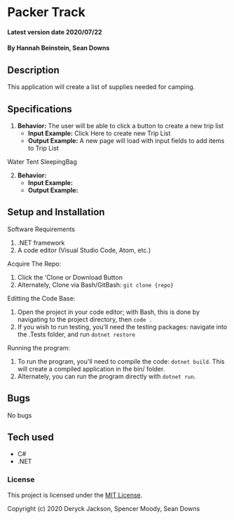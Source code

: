 # Packer Track

#### Latest version date 2020/07/22

#### By Hannah Beinstein, Sean Downs

## Description
This application will create a list of supplies needed for camping.

## Specifications

1. **Behavior:** The user will be able to click a button to create a new trip list
    * **Input Example:** Click Here to create new Trip List
    * **Output Example:** A new page will load with input fields to add items to Trip List

Water Tent SleepingBag

2. **Behavior:** 
    * **Input Example:** 
    * **Output Example:**

## Setup and Installation

Software Requirements
1. .NET framework
2. A code editor (Visual Studio Code, Atom, etc.)

Acquire The Repo:
1. Click the 'Clone or Download Button
2. Alternately, Clone via Bash/GitBash: `git clone {repo}`

Editting the Code Base:
1. Open the project in your code editor; with Bash, this is done by navigating to the project directory, then `code .`
2. If you wish to run testing, you'll need the testing packages: navigate into the .Tests folder, and run `dotnet restore`

Running the program:
1. To run the program, you'll need to compile the code: `dotnet build`. This will create a compiled application in the bin/ folder.
2. Alternately, you can run the program directly with `dotnet run`.

## Bugs

No bugs

## Tech used

* C#
* .NET

### License

This project is licensed under the [MIT License](https://opensource.org/licenses/MIT).

Copyright (c) 2020 Deryck Jackson, Spencer Moody, Sean Downs
